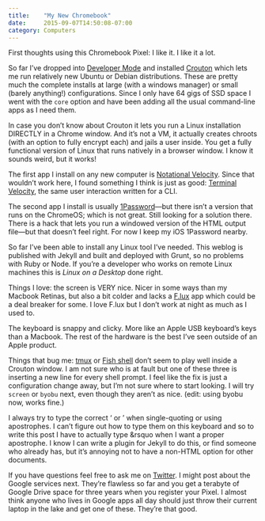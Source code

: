 ```yaml
---
title:    "My New Chromebook"
date:     2015-09-07T14:50:08-07:00
category: Computers
---
```


First thoughts using this Chromebook Pixel: I like it. I like it a lot.

So far I&rsquo;ve dropped into [Developer Mode](http://www.howtogeek.com/210817/how-to-enable-developer-mode-on-your-chromebook/) and installed [Crouton](https://github.com/dnschneid/crouton) which lets me run relatively new Ubuntu or Debian distributions. These are pretty much the complete installs at large (with a windows manager) or small (barely anything!) configurations. Since I only have 64 gigs of SSD space I went with the `core` option and have been adding all the usual command-line apps as I need them.

In case you don&rsquo;t know about Crouton it lets you run a Linux installation DIRECTLY in a Chrome window. And it&rsquo;s not a VM, it actually creates chroots (with an option to fully encrypt each) and jails a user inside. You get a fully functional version of Linux that runs natively in a browser window. I know it sounds weird, but it works!

The first app I install on any new computer is [Notational Velocity](http://notational.net/). Since that wouldn&rsquo;t work here, I found something I think is just as good: [Terminal Velocity](http://seanh.github.io/terminal_velocity/), the same user interaction written for a CLI.

The second app I install is usually [1Password](https://agilebits.com/onepassword)&#8212;but there isn&rsquo;t a version that runs on the ChromeOS; which is not great. Still looking for a solution there. There is a hack that lets you run a windowed version of the HTML output file&#8212;but that doesn&rsquo;t feel right. For now I keep my iOS 1Password nearby.

So far I&rsquo;ve been able to install any Linux tool I&rsquo;ve needed. This weblog is published with Jekyll and built and deployed with Grunt, so no problems with Ruby or Node. If you&rsquo;re a developer who works on remote Linux machines this is _Linux on a Desktop_ done right.

Things I love: the screen is VERY nice. Nicer in some ways than my Macbook Retinas, but also a bit colder and lacks a [F.lux](https://justgetflux.com/) app which could be a deal breaker for some. I love F.lux but I don&rsquo;t work at night as much as I used to.

The keyboard is snappy and clicky. More like an Apple USB keyboard&rsquo;s keys than a Macbook. The rest of the hardware is the best I&rsquo;ve seen outside of an Apple product.

Things that bug me: [tmux](https://tmux.github.io/) or [Fish shell](http://fishshell.com/) don&rsquo;t seem to play well inside a Crouton window. I am not sure who is at fault but one of these three is inserting a new line for every shell prompt. I feel like the fix is just a configuration change away, but I&rsquo;m not sure where to start looking. I will try `screen` or `byobu` next, even though they aren&rsquo;t as nice. (edit: using byobu now, works fine.)

I always try to type the correct &lsquo; or &rsquo; when single-quoting or using apostrophes. I can&rsquo;t figure out how to type them on this keyboard and so to write this post I have to actually type &amp;rsquo when I want a proper apostrophe. I know I can write a plugin for Jekyll to do this, or find someone who already has, but it&rsquo;s annoying not to have a non-HTML option for other documents.

If you have questions feel free to ask me on [Twitter](http://twitter.com/torrez). I might post about the Google services next. They&rsquo;re flawless so far and you get a terabyte of Google Drive space for three years when you register your Pixel. I almost think anyone who lives in Google apps all day should just throw their current laptop in the lake and get one of these. They&rsquo;re that good.
